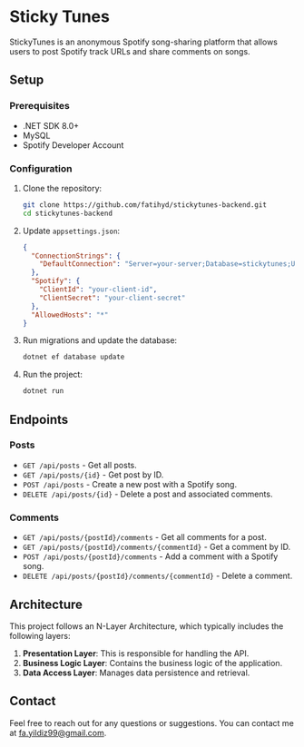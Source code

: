 # Sticky Tunes

StickyTunes is an anonymous Spotify song-sharing platform that allows users to post Spotify track URLs and share comments on songs.

## Setup

### Prerequisites

- .NET SDK 8.0+
- MySQL
- Spotify Developer Account

### Configuration

1. Clone the repository:

    ```bash
    git clone https://github.com/fatihyd/stickytunes-backend.git
    cd stickytunes-backend
    ```

2. Update `appsettings.json`:

    ```json
    {
      "ConnectionStrings": {
        "DefaultConnection": "Server=your-server;Database=stickytunes;User=dbadmin;Password=your-password;"
      },
      "Spotify": {
        "ClientId": "your-client-id",
        "ClientSecret": "your-client-secret"
      },
      "AllowedHosts": "*"
    }
    ```

3. Run migrations and update the database:

    ```bash
    dotnet ef database update
    ```

4. Run the project:

    ```bash
    dotnet run
    ```

## Endpoints

### Posts

- `GET /api/posts` - Get all posts.
- `GET /api/posts/{id}` - Get post by ID.
- `POST /api/posts` - Create a new post with a Spotify song.
- `DELETE /api/posts/{id}` - Delete a post and associated comments.

### Comments

- `GET /api/posts/{postId}/comments` - Get all comments for a post.
- `GET /api/posts/{postId}/comments/{commentId}` - Get a comment by ID.
- `POST /api/posts/{postId}/comments` - Add a comment with a Spotify song.
- `DELETE /api/posts/{postId}/comments/{commentId}` - Delete a comment.

## Architecture

This project follows an N-Layer Architecture, which typically includes the following layers:

1. **Presentation Layer**: This is responsible for handling the API.
2. **Business Logic Layer**: Contains the business logic of the application.
3. **Data Access Layer**: Manages data persistence and retrieval.

## Contact

Feel free to reach out for any questions or suggestions. You can contact me at [fa.yildiz99@gmail.com](mailto:fa.yildiz99@gmail.com).
